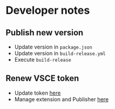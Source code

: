 # Developer notes
## Publish new version

- Update version in `package.json`
- Update version in `build-release.yml`
- Execute `build-release`

## Renew VSCE token

- Update token [here](https://dev.azure.com/pharndt/_usersSettings/tokens)
- Manage extension and Publisher [here](https://marketplace.visualstudio.com/manage/publishers/pharndt)
